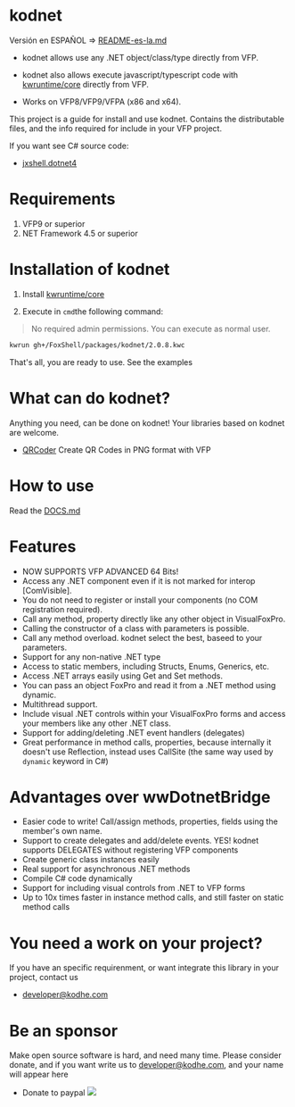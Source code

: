 # kodnet 

Versión en ESPAÑOL => [README-es-la.md](./README-es-la.md)


- kodnet allows use any .NET object/class/type directly from VFP.

- kodnet also allows execute javascript/typescript code with [kwruntime/core](https://github.com/kwruntime/core/blob/main/INSTALL.md)  directly from VFP.

- Works on VFP8/VFP9/VFPA (x86 and x64).

This project is a guide for install and use kodnet. Contains the distributable files, and the info required for include in your VFP project.

If you want see C# source code:
 - [jxshell.dotnet4](https://github.com/kodhework/jxshell.dotnet4)


# Requirements

1. VFP9 or superior 
2. NET Framework 4.5 or superior 


# Installation of kodnet 

1. Install [kwruntime/core](https://github.com/kwruntime/core/blob/main/INSTALL.md)

2. Execute in ```cmd```the following command:

> No required admin permissions. You can execute as normal user.

```bash	
kwrun gh+/FoxShell/packages/kodnet/2.0.8.kwc
```

That's all, you are ready to use. See the examples


# What can do kodnet?

Anything you need, can be done on kodnet! Your libraries based on kodnet are welcome.

- [QRCoder](https://github.com/FoxShell/qrcoder) Create QR Codes in PNG format with VFP


# How to use

Read the [DOCS.md](./DOCS.md)


# Features

- NOW SUPPORTS VFP ADVANCED 64 Bits!
- Access any .NET component even if it is not marked for interop [ComVisible].
- You do not need to register or install your components (no COM registration required).
- Call any method, property directly like any other object in VisualFoxPro.
- Calling the constructor of a class with parameters is possible.
- Call any method overload. kodnet select the best, baseed to your parameters.
- Support for any non-native .NET type
- Access to static members, including Structs, Enums, Generics, etc.
- Access .NET arrays easily using Get and Set methods.
- You can pass an object FoxPro and read it from a .NET method using dynamic.
- Multithread support.
- Include visual .NET controls within your VisualFoxPro forms and access your members like any other .NET class.
- Support for adding/deleting .NET event handlers (delegates)
- Great performance in method calls, properties, because internally it doesn't use Reflection, instead uses CallSite (the same way used by ```dynamic``` keyword in C#)


# Advantages over wwDotnetBridge

- Easier code to write! Call/assign methods, properties, fields using the member's own name.
- Support to create delegates and add/delete events. YES! kodnet supports DELEGATES without registering VFP components
- Create generic class instances easily
- Real support for asynchronous .NET methods
- Compile C# code dynamically
- Support for including visual controls from .NET to VFP forms
- Up to 10x times faster in instance method calls, and still faster on static method calls



# You need a work on your project?

If you have an specific requirenment, or want integrate this library in your project, contact us

 - developer@kodhe.com


# Be an sponsor

Make open source software is hard, and need many time. Please consider donate, and if you want write us to developer@kodhe.com, and your name will appear here

* Donate to paypal [![](https://www.paypalobjects.com/en_US/i/btn/btn_donateCC_LG.gif)](https://www.paypal.com/cgi-bin/webscr?cmd=_s-xclick&hosted_button_id=XTUTKMVWCVQCJ&source=url)